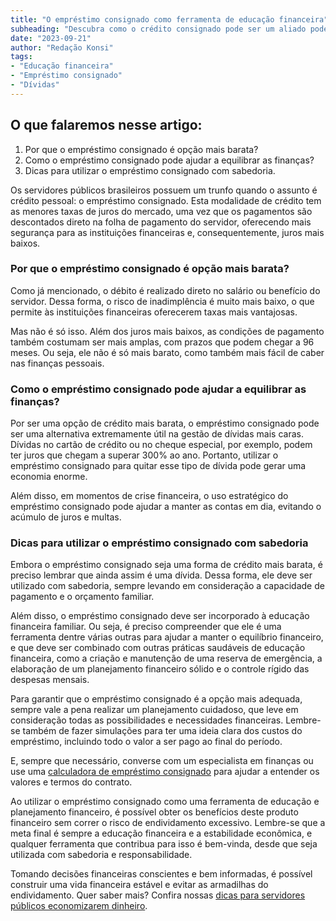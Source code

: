 ```yaml
---
title: "O empréstimo consignado como ferramenta de educação financeira"
subheading: "Descubra como o crédito consignado pode ser um aliado poderoso na jornada para uma vida financeira equilibrada e estável."
date: "2023-09-21"
author: "Redação Konsi"
tags:
- "Educação financeira"
- "Empréstimo consignado"
- "Dívidas"
---
```


## O que falaremos nesse artigo:

1. Por que o empréstimo consignado é opção mais barata?
2. Como o empréstimo consignado pode ajudar a equilibrar as finanças?
3. Dicas para utilizar o empréstimo consignado com sabedoria.

Os servidores públicos brasileiros possuem um trunfo quando o assunto é crédito pessoal: o empréstimo consignado. Esta modalidade de crédito tem as menores taxas de juros do mercado, uma vez que os pagamentos são descontados direto na folha de pagamento do servidor, oferecendo mais segurança para as instituições financeiras e, consequentemente, juros mais baixos.

### Por que o empréstimo consignado é opção mais barata?

Como já mencionado, o débito é realizado direto no salário ou benefício do servidor. Dessa forma, o risco de inadimplência é muito mais baixo, o que permite às instituições financeiras oferecerem taxas mais vantajosas.

Mas não é só isso. Além dos juros mais baixos, as condições de pagamento também costumam ser mais amplas, com prazos que podem chegar a 96 meses. Ou seja, ele não é só mais barato, como também mais fácil de caber nas finanças pessoais.

### Como o empréstimo consignado pode ajudar a equilibrar as finanças?

Por ser uma opção de crédito mais barata, o empréstimo consignado pode ser uma alternativa extremamente útil na gestão de dívidas mais caras. Dívidas no cartão de crédito ou no cheque especial, por exemplo, podem ter juros que chegam a superar 300% ao ano. Portanto, utilizar o empréstimo consignado para quitar esse tipo de dívida pode gerar uma economia enorme.

Além disso, em momentos de crise financeira, o uso estratégico do empréstimo consignado pode ajudar a manter as contas em dia, evitando o acúmulo de juros e multas.

### Dicas para utilizar o empréstimo consignado com sabedoria

Embora o empréstimo consignado seja uma forma de crédito mais barata, é preciso lembrar que ainda assim é uma dívida. Dessa forma, ele deve ser utilizado com sabedoria, sempre levando em consideração a capacidade de pagamento e o orçamento familiar.

Além disso, o empréstimo consignado deve ser incorporado à educação financeira familiar. Ou seja, é preciso compreender que ele é uma ferramenta dentre várias outras para ajudar a manter o equilíbrio financeiro, e que deve ser combinado com outras práticas saudáveis de educação financeira, como a criação e manutenção de uma reserva de emergência, a elaboração de um planejamento financeiro sólido e o controle rígido das despesas mensais.

Para garantir que o empréstimo consignado é a opção mais adequada, sempre vale a pena realizar um planejamento cuidadoso, que leve em consideração todas as possibilidades e necessidades financeiras. Lembre-se também de fazer simulações para ter uma ideia clara dos custos do empréstimo, incluindo todo o valor a ser pago ao final do período.

E, sempre que necessário, converse com um especialista em finanças ou use uma [calculadora de empréstimo consignado](https://konsi.com.br/simulacao) para ajudar a entender os valores e termos do contrato.

Ao utilizar o empréstimo consignado como uma ferramenta de educação e planejamento financeiro, é possível obter os benefícios deste produto financeiro sem correr o risco de endividamento excessivo. Lembre-se que a meta final é sempre a educação financeira e a estabilidade econômica, e qualquer ferramenta que contribua para isso é bem-vinda, desde que seja utilizada com sabedoria e responsabilidade.

Tomando decisões financeiras conscientes e bem informadas, é possível construir uma vida financeira estável e evitar as armadilhas do endividamento. Quer saber mais? Confira nossas [dicas para servidores públicos economizarem dinheiro](https://konsi.com.br/postagens/7-dicas-para-servidores-publicos-economizarem-dinheiro).